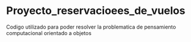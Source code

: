 # Proyecto_reservacioees_de_vuelos
Codigo utilizado para poder resolver la problematica de pensamiento computacional orientado a objetos
